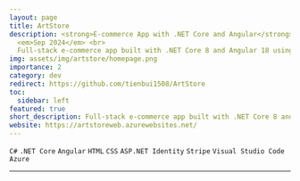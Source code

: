 ```yaml
---
layout: page
title: ArtStore
description: <strong>E-commerce App with .NET Core and Angular</strong><br>
  <em>Sep 2024</em> <br>
  Full-stack e-commerce app built with .NET Core 8 and Angular 18 using a multi-project architecture. It features secure ASP.NET Identity authentication, a multi-step checkout form with basket-to-order flow, Stripe payment integration, and follows Repository & Unit of Work patterns. Deployed to Azure for scalable hosting.
img: assets/img/artstore/homepage.png
importance: 2
category: dev
redirect: https://github.com/tienbui1508/ArtStore
toc:
  sidebar: left
featured: true
short_description: Full-stack e-commerce app built with .NET Core 8 and Angular 18 for illustrators.
website: https://artstoreweb.azurewebsites.net/
---
```


`C#`
`.NET Core`
`Angular`
`HTML`
`CSS`
`ASP.NET Identity`
`Stripe`
`Visual Studio Code`
`Azure`

---
